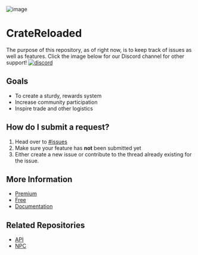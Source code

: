![image](https://proxy.spigotmc.org/1351e852c0277fcf6fb2816990f91df3ea90a4df?url=https%3A%2F%2Fi.imgur.com%2Fw9TWLiW.png)
# CrateReloaded

The purpose of this repository, as of right now, is to keep track of issues as well as features.
Click the image below for our Discord channel for other support!
[![discord](https://imgur.com/MFRRBn4.png)](https://discord.gg/0srgnnU1nbB8wMML)

## Goals
* To create a sturdy, rewards system
* Increase community participation
* Inspire trade and other logistics

## How do I submit a request?

1. Head over to [#issues](https://github.com/Hazebyte/CrateReloaded/issues)
2. Make sure your feature has **not** been submitted yet
3. Either create a new issue or contribute to the thread already existing for the issue.

## More Information
* [Premium](https://www.spigotmc.org/resources/mystery-crate-cratereloaded-for-the-finest-servers.3663/)
* [Free](https://www.spigotmc.org/resources/mystery-crate-cratereloaded.861/)
* [Documentation](https://hazebyte.github.io/CrateReloaded/#/)

## Related Repositories
* [API](https://github.com/Hazebyte/CrateReloadedAPI)
* [NPC](https://github.com/Hazebyte/CrateReloadedNPC)
